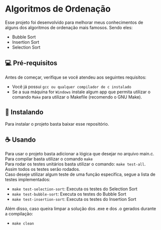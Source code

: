 # Algoritmos de Ordenação

Esse projeto foi desenvolvido para melhorar meus conhecimentos de alguns dos algoritmos de ordenação mais famosos. 
Sendo eles:
- Bubble Sort
- Insertion Sort
- Selection Sort

## 💻 Pré-requisitos

Antes de começar, verifique se você atendeu aos seguintes requisitos:

- Você já possui `gcc ou qualquer compilador de c instalado`
- Se a sua máquina for `Windows` instale algum app que permita utilizar o comando `Make` para utilizar o Makefile (recomendo o GNU Make).


## 🚀 Instalando

Para instalar o projeto basta baixar esse repositório.


## ☕ Usando

Para usar o projeto basta adicionar a lógica que desejar no arquivo main.c. <br/>
Para compilar basta utilizar o comando ` make ` <br/>
Para rodar os testes unitários basta utilizar o comando: ` make test-all `. Assim todos os testes serão rodados. <br/>
Caso deseje utilizar algum teste de uma função especifíca, segue a lista de testes implementados:
- `make test-selection-sort`: Executa os testes do Selection Sort
- `make test-bubble-sort`: Executa os testes do Bubble Sort
- `make test-insertion-sort`: Executa os testes do Insertion Sort

Além disso, caso queira limpar a solução dos .exe e dos .o gerados durante a compilação: 
- `make clean` 

